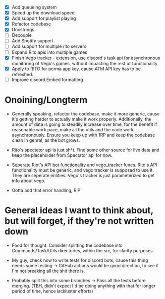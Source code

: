 - [x] Add queueing system
- [x] Speed up the download speed
- [x] Add support for playlist playing
- [x] Refactor codebase
- [x] Docstrings
- [ ] Decouple
- [ ] Add Spotify support
- [ ] Add support for multiple rito servers
- [ ] Expand Rito apis into multiple games
- [x] Finish Vego tracker - extension, use discord's task api for asynchronous monitoring of Vego's games, without impacting the rest of functionality
- [x] Apply to RITO for perma app key, cause ATM API key has to be refreshed.
- [ ] Improve discord.Embed formatting

# Onoining/Longterm

- Generally speaking, refactor the codebase, make it more generic, cause it's getting harder to actually make it work properly. Additionally, the amount of data is going to steadily increase over time, for the benefit if reasonable work pace, make all the utils and the code work asynchronously. Ensure you keep up with 1RP and keep the codebase clean in genral, as the bot grows. 

- Rito's spectator api is just sh*t. Find some other source for live data and keep the placeholder from Spectator api for now. 

- Seperate Riot's API bot functionality and vego_tracker funcs. Rito's API functionality must be generic, and vego tracker is supposed to use it. They are seperate entities. Vego's tracker is just parameterized to get info about vego. 

- Gotta add that error handling, RIP


# General ideas I want to think about, but will forget, if they're not written down

- Food for thought: Consider splitting the codebase into Commands/Task/Utils directories, within the src, for clarity purposes

- My guy, check how to write tests for discord bots, cause this thing needs some testing -> GitHub actions would be good direction, to see if I'm not breaking all the shit there is. 

- Probably split this into some branches -> Pass all the tests before merging. (TBH, didn't expect I'd be doing anything with that for longer period of time, hence lackluster efforts)

